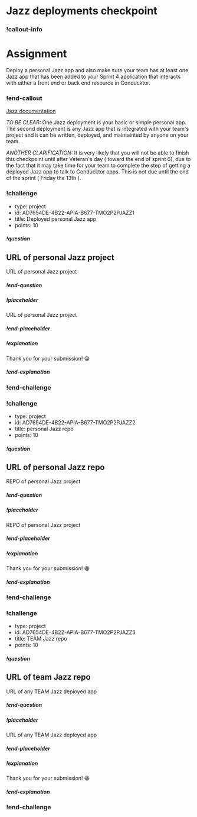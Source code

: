 
# Jazz deployments checkpoint

### !callout-info
# Assignment
Deploy a personal Jazz app and also make sure your team has at least one Jazz app that has been added to your Sprint 4 application that interacts with either a front end or back end resource in Conducktor. 
### !end-callout

[Jazz documentation](https://docs.jazz.corporate.t-mobile.com/using-jazz/start-here/why-jazz/)
 
*TO BE CLEAR:*  One Jazz deployment is your basic or simple personal app. The second deployment is any Jazz app that is integrated with your team's project and it can be written, deployed, and maintainted by anyone on your team. 

*ANOTHER CLARIFICATION:*  It is very likely that you will not be able to finish this checkpoint until after Veteran's day ( toward the end of sprint 6), due to the fact that it may take time for your team to complete the step of getting a deployed Jazz app to talk to Conducktor apps. This is not due until the end of the sprint ( Friday the 13th ). 




### !challenge
* type: project
* id: AD7654DE-4B22-APIA-B677-TMO2P2PJAZZ1
* title: Deployed personal Jazz app
* points: 10 

##### !question
## URL of personal Jazz project
URL of personal Jazz project
##### !end-question

##### !placeholder
URL of personal Jazz project
##### !end-placeholder

##### !explanation
Thank you for your submission! 😀
##### !end-explanation
### !end-challenge



### !challenge
* type: project
* id: AD7654DE-4B22-APIA-B677-TMO2P2PJAZZ2
* title: personal Jazz repo
* points: 10 

##### !question
## URL of personal Jazz repo
REPO of personal Jazz project
##### !end-question

##### !placeholder
REPO of personal Jazz project
##### !end-placeholder

##### !explanation
Thank you for your submission! 😀
##### !end-explanation
### !end-challenge


### !challenge
* type: project
* id: AD7654DE-4B22-APIA-B677-TMO2P2PJAZZ3
* title: TEAM Jazz repo
* points: 10 

##### !question
## URL of team Jazz repo
URL of any TEAM Jazz deployed app
##### !end-question

##### !placeholder
URL of any TEAM Jazz deployed app
##### !end-placeholder

##### !explanation
Thank you for your submission! 😀
##### !end-explanation
### !end-challenge
